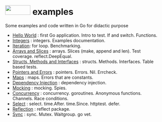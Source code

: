 # <a href="https://golang.org/"><img src="https://go.dev/images/go-logo-white.svg" width="81" height="31"></a> examples
Some examples and code written in Go for didactic purpose

- [Hello World](HelloWorld) : first Go application. Intro to test. If and switch. Functions.
- [Integers](Integers) : integers. Examples documentation.
- [Iteration](Iteration): for loop. Benchmarking.
- [Arrays and Slices](ArraysSlices) : arrays. Slices (make, append and len). Test coverage. reflect.DeepEqual.
- [Structs, Methods and Interfaces](StructsMethodsInterfaces) : structs. Methods. Interfaces. Table based tests.
- [Pointers and Errors](PointersErrors) : pointers. Errors. Nil. Errcheck.
- [Maps](Maps) : maps. Errors that are constants.
- [Dependency Injection](DependencyInjection) : dependency injection.
- [Mocking](Mocking) : mocking. Spies.
- [Concurrency](Concurrency) : concurrency. goroutines. Anonymous functions. Channels. Race conditions.
- [Select](Select) : select. time.After. time.Since. httptest. defer.
- [Reflection](Reflection) : reflect package.
- [Sync](Sync) : sync. Mutex. Waitgroup. go vet. 
